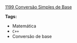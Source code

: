 [1199 Conversão Simples de Base](https://www.urionlinejudge.com.br/judge/pt/problems/view/1199)

**Tags:**
- Matemática
- `C++`
- Conversão de base